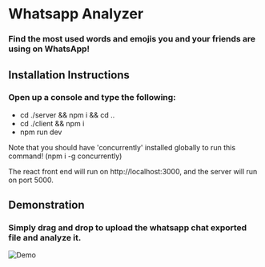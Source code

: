 # Whatsapp Analyzer
### Find the most used words and emojis you and your friends are using on WhatsApp!

## Installation Instructions
### Open up a console and type the following:
* cd ./server && npm i && cd ..
* cd ./client && npm i
* npm run dev

Note that you should have 'concurrently' installed globally to run this command! (npm i -g concurrently)

The react front end will run on http://localhost:3000, and the server will run on port 5000.

## Demonstration
### Simply drag and drop to upload the whatsapp chat exported file and analyze it.
[demo]: https://i.imgur.com/0AexPsL.gif "Demo"
![Demo][demo]